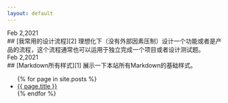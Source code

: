 ```yaml
---
layout: default
---
```

<div class="post">
	<div class="time">Feb 2,2021</div>
		## [我常用的设计流程][2]
		理想化下（没有外部因素压制）设计一个功能或者是产品的流程，这个流程通常也可以运用于独立完成一个项目或者设计测试题。
</div>



<div class="time">Feb 2,2021</div>
## [Markdown所有样式][1]
展示一下本站所有Markdown的基础样式。

<ul>
  {% for page in site.posts %}
    <li>
      <a href="{{ page.url }}">{{ page.title }}</a>
    </li>
  {% endfor %}
</ul>

<!-- 文章链接 -->

[1]:	project
[2]:	process